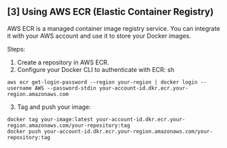 ## [3] Using AWS ECR (Elastic Container Registry)
AWS ECR is a managed container image registry service. You can integrate it with your AWS account and use it to store your Docker images.

Steps:
1. Create a repository in AWS ECR.
2. Configure your Docker CLI to authenticate with ECR:
sh
```
aws ecr get-login-password --region your-region | docker login --username AWS --password-stdin your-account-id.dkr.ecr.your-region.amazonaws.com
```
3. Tag and push your image:
```
docker tag your-image:latest your-account-id.dkr.ecr.your-region.amazonaws.com/your-repository:tag
docker push your-account-id.dkr.ecr.your-region.amazonaws.com/your-repository:tag
```
